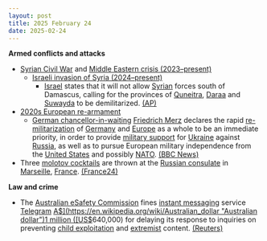 ```yaml
---
layout: post
title: 2025 February 24
date: 2025-02-24
---
```



**Armed conflicts and attacks**

* [Syrian Civil War](https://en.wikipedia.org/wiki/Syrian_Civil_War "Syrian Civil War") and [Middle Eastern crisis (2023–present)](https://en.wikipedia.org/wiki/Middle_Eastern_crisis_%282023%E2%80%93present%29 "Middle Eastern crisis (2023–present)")
  + [Israeli invasion of Syria (2024–present)](https://en.wikipedia.org/wiki/Israeli_invasion_of_Syria_%282024%E2%80%93present%29 "Israeli invasion of Syria (2024–present)")
    - [Israel](https://en.wikipedia.org/wiki/Israel "Israel") states that it will not allow [Syrian](https://en.wikipedia.org/wiki/Syria "Syria") forces south of Damascus, calling for the provinces of [Quneitra](https://en.wikipedia.org/wiki/Quneitra_Governorate "Quneitra Governorate"), [Daraa](https://en.wikipedia.org/wiki/Daraa_Governorate "Daraa Governorate") and [Suwayda](https://en.wikipedia.org/wiki/Suwayda_Governorate "Suwayda Governorate") to be demilitarized. [(AP)](https://apnews.com/article/israel-syria-buffer-zone-military-netanyahu-6a107f835d4262b56551ad940a5144d7)
* [2020s European re-armament](https://en.wikipedia.org/wiki/2020s_European_re-armament "2020s European re-armament")
  + [German chancellor-in-waiting](https://en.wikipedia.org/wiki/Chancellor_of_Germany "Chancellor of Germany") [Friedrich Merz](https://en.wikipedia.org/wiki/Friedrich_Merz "Friedrich Merz") declares the rapid [re-militarization](https://en.wikipedia.org/wiki/Re-armament "Re-armament") of [Germany](https://en.wikipedia.org/wiki/Germany "Germany") and [Europe](https://en.wikipedia.org/wiki/Europe "Europe") as a whole to be an immediate priority, in order to provide [military support](https://en.wikipedia.org/wiki/List_of_military_aid_to_Ukraine_during_the_Russo-Ukrainian_War "List of military aid to Ukraine during the Russo-Ukrainian War") for [Ukraine](https://en.wikipedia.org/wiki/Ukraine "Ukraine") against [Russia](https://en.wikipedia.org/wiki/Russia "Russia"), as well as to pursue European military independence from the [United States](https://en.wikipedia.org/wiki/United_States "United States") and possibly [NATO](https://en.wikipedia.org/wiki/NATO "NATO"). [(BBC News)](https://www.bbc.com/news/articles/cpv4n0dg3v3o)
* Three [molotov cocktails](https://en.wikipedia.org/wiki/Molotov_cocktails "Molotov cocktails") are thrown at the [Russian consulate](https://en.wikipedia.org/wiki/List_of_diplomatic_missions_of_Russia "List of diplomatic missions of Russia") in [Marseille](https://en.wikipedia.org/wiki/Marseille "Marseille"), [France](https://en.wikipedia.org/wiki/France "France"). [(France24)](https://www.france24.com/en/europe/20250224-russia-demands-investigation-into-explosions-heard-at-marseille-consulate)

**Law and crime**

* The [Australian eSafety Commission](https://en.wikipedia.org/wiki/Australian_Communications_and_Media_Authority "Australian Communications and Media Authority") fines [instant messaging](https://en.wikipedia.org/wiki/Instant_messaging "Instant messaging") service [Telegram](https://en.wikipedia.org/wiki/Telegram_%28software%29 "Telegram (software)") [A$](https://en.wikipedia.org/wiki/Australian_dollar "Australian dollar")1 million ([US$](https://en.wikipedia.org/wiki/United_States_dollar "United States dollar")640,000) for delaying its response to inquiries on preventing [child exploitation](https://en.wikipedia.org/wiki/Online_child_abuse "Online child abuse") and [extremist](https://en.wikipedia.org/wiki/Online_youth_radicalization "Online youth radicalization") content. [(Reuters)](https://www.reuters.com/world/asia-pacific/australia-fines-telegram-delay-answering-child-abuse-terror-questions-2025-02-23/)
